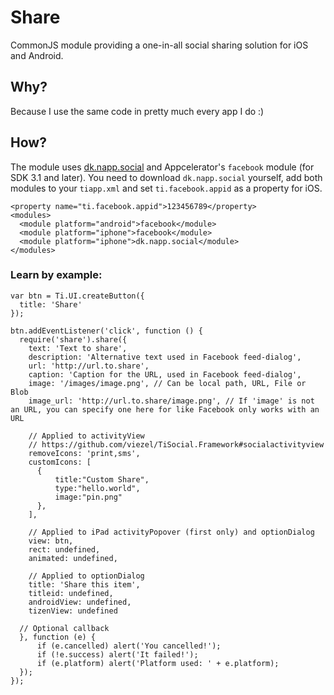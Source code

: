# Share
CommonJS module providing a one-in-all social sharing solution for iOS and Android.

## Why?
Because I use the same code in pretty much every app I do :)

## How?
The module uses [dk.napp.social](https://github.com/viezel/TiSocial.Framework) and Appcelerator's `facebook` module (for SDK 3.1 and later). You need to download `dk.napp.social` yourself, add both modules to your `tiapp.xml` and set `ti.facebook.appid` as a property for iOS.

```
<property name="ti.facebook.appid">123456789</property>
<modules>
  <module platform="android">facebook</module>
  <module platform="iphone">facebook</module>
  <module platform="iphone">dk.napp.social</module>
</modules>
```

### Learn by example:

```
var btn = Ti.UI.createButton({
  title: 'Share'
});

btn.addEventListener('click', function () {
  require('share').share({
    text: 'Text to share',
    description: 'Alternative text used in Facebook feed-dialog',
    url: 'http://url.to.share',
    caption: 'Caption for the URL, used in Facebook feed-dialog',
    image: '/images/image.png', // Can be local path, URL, File or Blob
    image_url: 'http://url.to.share/image.png', // If 'image' is not an URL, you can specify one here for like Facebook only works with an URL
    
    // Applied to activityView
    // https://github.com/viezel/TiSocial.Framework#socialactivityview
    removeIcons: 'print,sms',
    customIcons: [
      {
          title:"Custom Share",
          type:"hello.world",
          image:"pin.png"
      },
    ],
    
    // Applied to iPad activityPopover (first only) and optionDialog
    view: btn,
    rect: undefined,
    animated: undefined,
    
    // Applied to optionDialog
    title: 'Share this item',
    titleid: undefined,
    androidView: undefined,
    tizenView: undefined
   
  // Optional callback 
  }, function (e) {
      if (e.cancelled) alert('You cancelled!');
      if (!e.success) alert('It failed!');
      if (e.platform) alert('Platform used: ' + e.platform);
  });
});
```